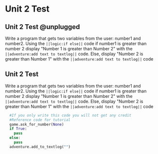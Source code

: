 # Unit 2 Test

## Unit 2 Test @unplugged
Write a program that gets two variables from the user: number1 and number2.
Using the ``||logic:if else||`` code if number1 is greater than number 2 display "Number 1 is greater than Number 2" with the ``||adventure:add text to textlog||`` code.
Else, display "Number 2 is greater than Number 1" with the ``||adventure:add text to textlog||`` code

## Unit 2 Test 
Write a program that gets two variables from the user: number1 and number2.
Using the ``||logic:if else||`` code if number1 is greater than number 2 display "Number 1 is greater than Number 2" with the ``||adventure:add text to textlog||`` code.
Else, display "Number 2 is greater than Number 1" with the ``||adventure:add text to textlog||`` code

```python
  #If you only write this code you will not get any credit
  #Reference code for tutorial
  game.ask_for_number(None)
  if True:
    pass
  else:
    pass
  adventure.add_to_textlog("")
```
